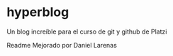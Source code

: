 # hyperblog
Un blog increíble para el curso de git y github de Platzi

Readme Mejorado por Daniel Larenas